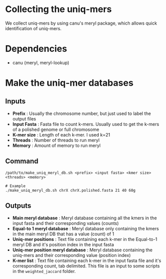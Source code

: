 # Collecting the uniq-mers
We collect uniq-mers by using canu's meryl package, which allows quick identification of uniq-mers.

# Dependencies
- canu (meryl, meryl-lookup)

# Make the uniq-mer databases
## Inputs
-  **Prefix** : Usually the chromosome number, but just used to label the output files
- **Input Fasta** : Fasta file to count k-mers. Usually used to get the k-mers of a polished genome or full chromosome
- **K-mer size** : Length of each k-mer. I used k=21
- **Threads** : Number of threads to run meryl
- **Memory** : Amount of memory to run meryl

## Command
```
/path/to/make_uniq_meryl_db.sh <prefix> <input fasta> <kmer size> <threads> <memory>

# Example
./make_uniq_meryl_db.sh chrX chrX.polished.fasta 21 40 60g
```

## Outputs
- **Main meryl database** : Meryl database containing all the kmers in the input fasta and their corresponding values (counts)
- **Equal-to 1 meryl database** : Meryl database only containing the kmers in the main meryl DB that has a value (count) of 1
- **Uniq-mer positions** : Text file containing each k-mer in the Equal-to-1 meryl DB and it's position index in the input fasta
- **Uniq-mer position meryl database** : Meryl database containing the uniq-mers and their corresponding value (position index)
- **K-mer list** : Text file containing each k-mer in the input fasta file and it's corresponding count, tab delimited. This file is an input to some scripts in the `weighted_jaccard` folder. 
